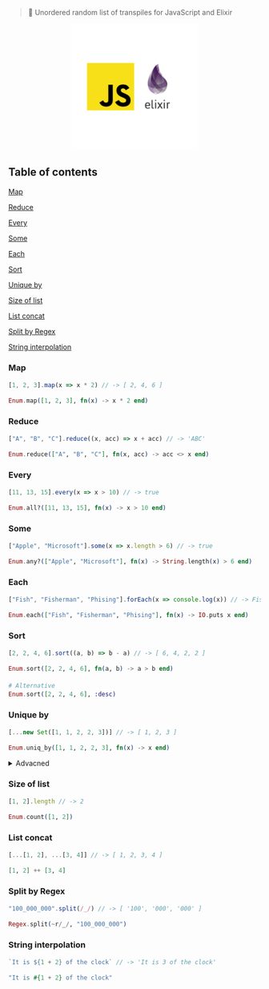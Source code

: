 > 📌 Unordered random list of transpiles for JavaScript and Elixir

<div style="text-align:center;">
    <img src="image.png" alt="JS TO ELIXIR" style="width: 50%;" />
</div>

## Table of contents

[Map](#map)

[Reduce](#reduce)

[Every](#every)

[Some](#some)

[Each](#each)

[Sort](#sort)

[Unique by](#unique-by)

[Size of list](#size-of-list)

[List concat](#list-concat)

[Split by Regex](#split-by-regex)

[String interpolation](#string-interpolation)


### Map

```js
[1, 2, 3].map(x => x * 2) // -> [ 2, 4, 6 ]
```

```elixir
Enum.map([1, 2, 3], fn(x) -> x * 2 end)
```

### Reduce

```js
["A", "B", "C"].reduce((x, acc) => x + acc) // -> 'ABC'
```

```elixir
Enum.reduce(["A", "B", "C"], fn(x, acc) -> acc <> x end)
```

### Every

```js
[11, 13, 15].every(x => x > 10) // -> true
```

```elixir
Enum.all?([11, 13, 15], fn(x) -> x > 10 end)
```

### Some

```js
["Apple", "Microsoft"].some(x => x.length > 6) // -> true
```

```elixir
Enum.any?(["Apple", "Microsoft"], fn(x) -> String.length(x) > 6 end)
```

### Each

```js
["Fish", "Fisherman", "Phising"].forEach(x => console.log(x)) // -> Fish ...
```

```elixir
Enum.each(["Fish", "Fisherman", "Phising"], fn(x) -> IO.puts x end)
```

### Sort

```js
[2, 2, 4, 6].sort((a, b) => b - a) // -> [ 6, 4, 2, 2 ]
```

```elixir
Enum.sort([2, 2, 4, 6], fn(a, b) -> a > b end)

# Alternative
Enum.sort([2, 2, 4, 6], :desc)
```

### Unique by

```js
[...new Set([1, 1, 2, 2, 3])] // -> [ 1, 2, 3 ]
```

```elixir
Enum.uniq_by([1, 1, 2, 2, 3], fn(x) -> x end)
```

<details>
<summary>Advacned</summary>

In Elixir, `compare function` helps normalizing objects easliy.

```elixir
Enum.uniq_by([a: {:tea, 2}, b: {:tea, 2}, c: {:coffee, 1}], fn {_, y} -> y end)

# -> [a: {:tea, 2}, c: {:coffee, 1}]
```

Don't want to write this code in JavaScript :(

</details>

### Size of list

```js
[1, 2].length // -> 2
```

```elixir
Enum.count([1, 2])
```

### List concat

```js
[...[1, 2], ...[3, 4]] // -> [ 1, 2, 3, 4 ]
```

```elixir
[1, 2] ++ [3, 4]
```

### Split by Regex

```js
"100_000_000".split(/_/) // -> [ '100', '000', '000' ]
```

```elixir
Regex.split(~r/_/, "100_000_000")
```

### String interpolation

```js
`It is ${1 + 2} of the clock` // -> 'It is 3 of the clock'
```

```elixir
"It is #{1 + 2} of the clock"
```
